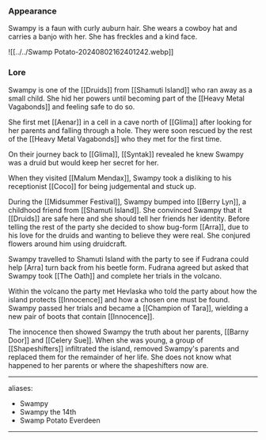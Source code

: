 ### Appearance
Swampy is a faun with curly auburn hair. She wears a cowboy hat and carries a banjo with her. She has freckles and a kind face. 

![[../../Swamp Potato-20240802162401242.webp]]
### Lore
Swampy is one of the [[Druids]] from [[Shamuti Island]] who ran away as a small child. She hid her powers until becoming part of the [[Heavy Metal Vagabonds]] and feeling safe to do so. 

She first met [[Aenar]] in a cell in a cave north of [[Glima]] after looking for her parents and falling through a hole. They were soon rescued by the rest of the [[Heavy Metal Vagabonds]] who they met for the first time.

On their journey back to [[Glima]], [[Syntak]] revealed he knew Swampy was a druid but would keep her secret for her. 

When they visited [[Malum Mendax]], Swampy took a disliking to his receptionist [[Coco]] for being judgemental and stuck up. 

During the [[Midsummer Festival]], Swampy bumped into [[Berry Lyn]], a childhood friend from [[Shamuti Island]]. She convinced Swampy that it [[Druids]] are safe here and she should tell her friends her identity. Before telling the rest of the party she decided to show bug-form [[Arra]], due to his love for the druids and wanting to believe they were real. She conjured flowers around him using druidcraft. 

Swampy travelled to Shamuti Island with the party to see if Fudrana could help [Arra] turn back from his beetle form. Fudrana agreed but asked that Swampy took [[The Oath]] and complete her trials in the volcano.

Within the volcano the party met Hevlaska who told the party about how the island protects [[Innocence]] and how a chosen one must be found. Swampy passed her trials and became a [[Champion of Tara]], wielding a new pair of boots that contain [[Innocence]]. 

The innocence then showed Swampy the truth about her parents, [[Barny Door]] and [[Celery Sue]]. When she was young, a group of [[Shapeshifters]] infiltrated the island, removed Swampy's parents and replaced them for the remainder of her life. She does not know what happened to her parents or where the shapeshifters now are.

--- 
aliases: 
- Swampy
- Swampy the 14th
- Swamp Potato Everdeen
---